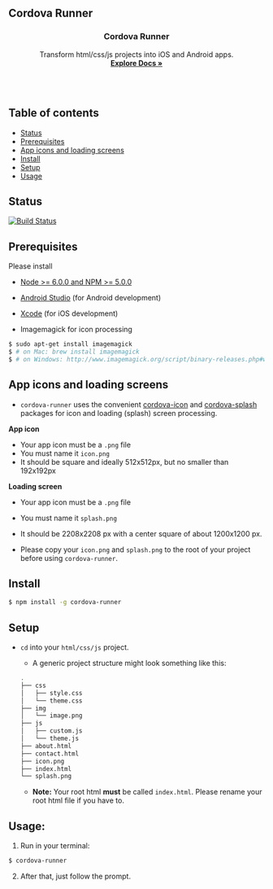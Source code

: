 ## Cordova Runner

<p align="center">
  <h3 align="center">Cordova Runner</h3>
  <p align="center">
    Transform html/css/js projects into iOS and Android apps.
    <br>
    <a href="https://dankreiger.github.io/cordova-runner"><strong>Explore Docs &raquo;</strong></a>
    <br>
    <br>
  </p>
</p>

<br>

## Table of contents

- [Status](#status)
- [Prerequisites](#prerequisites)
- [App icons and loading screens](#app-icons-and-loading-screens)
- [Install](#install)
- [Setup](#setup)
- [Usage](#usage)


## Status
[![Build Status](https://travis-ci.org/dankreiger/cordova-runner.svg?branch=master)](https://travis-ci.org/dankreiger/cordova-runner)


## Prerequisites

Please install
- [Node >= 6.0.0 and NPM >= 5.0.0](./NODE_INSTALL.md)
- [Android Studio](https://developer.android.com/studio/index.html) (for Android development)
- [Xcode](https://itunes.apple.com/de/app/xcode/id497799835?l=en&mt=12) (for iOS development)

- Imagemagick for icon processing

``` bash
$ sudo apt-get install imagemagick
$ # on Mac: brew install imagemagick
$ # on Windows: http://www.imagemagick.org/script/binary-releases.php#windows (check "Legacy tools")
```

## App icons and loading screens

- `cordova-runner` uses the convenient [cordova-icon](https://github.com/AlexDisler/cordova-icon) and [cordova-splash](https://github.com/AlexDisler/cordova-splash) packages for icon and loading (splash) screen processing.

**App icon**
- Your app icon must be a `.png` file
- You must name it `icon.png`
- It should be square and ideally 512x512px, but no smaller than 192x192px

**Loading screen**
- Your app icon must be a `.png` file
- You must name it `splash.png`
- It should be 2208x2208 px with a center square of about 1200x1200 px.

- Please copy your `icon.png` and `splash.png` to the root of your project before using `cordova-runner`.

## Install

```bash
$ npm install -g cordova-runner
```

## Setup

- `cd` into your `html/css/js` project.

  - A generic project structure might look something like this:

  ```bash
  .
  ├── css
  │   ├── style.css
  │   └── theme.css
  ├── img
  │   └── image.png
  ├── js
  │   ├── custom.js
  │   └── theme.js
  ├── about.html
  ├── contact.html
  ├── icon.png
  ├── index.html
  └── splash.png

  ```


  - **Note:** Your root html **must** be called `index.html`. Please rename your root html file if you have to.


## Usage:

1. Run in your terminal:
```bash
$ cordova-runner
```

2. After that, just follow the prompt.
